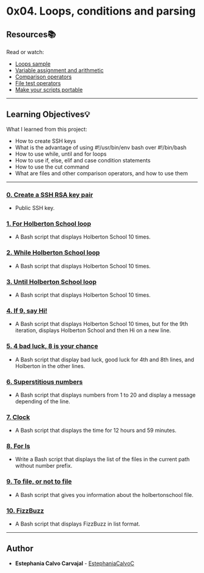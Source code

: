 # 0x04. Loops, conditions and parsing

## Resources:books:
Read or watch:
* [Loops sample](https://intranet.hbtn.io/rltoken/XnVjFM8a1W4RfRu4TCPY-g)
* [Variable assignment and arithmetic](https://intranet.hbtn.io/rltoken/IM0Gv6VPzwAmqzlJxETZkw)
* [Comparison operators](https://intranet.hbtn.io/rltoken/K3E6xI9-goDM-93vsjCpPA)
* [File test operators](https://intranet.hbtn.io/rltoken/0OZLLDT28KrRZdid-l6hwg)
* [Make your scripts portable](https://intranet.hbtn.io/rltoken/Dyrnap2UC-LrzrmCOJRx8A)

---
## Learning Objectives:bulb:
What I learned from this project:

* How to create SSH keys
* What is the advantage of using  #!/usr/bin/env bash over #!/bin/bash
* How to use while, until and for loops
* How to use if, else, elif and case condition statements
* How to use the cut command
* What are files and other comparison operators, and how to use them

---

### [0. Create a SSH RSA key pair](./0-RSA_public_key.pub)
* Public SSH key.


### [1. For Holberton School loop](./1-for_holberton_school)
* A Bash script that displays Holberton School 10 times.


### [2. While Holberton School loop](./2-while_holberton_school)
* A Bash script that displays Holberton School 10 times.


### [3. Until Holberton School loop](./3-until_holberton_school)
* A Bash script that displays Holberton School 10 times.


### [4. If 9, say Hi!](./4-if_9_say_hi)
* A Bash script that displays Holberton School 10 times, but for the 9th iteration, displays Holberton School and then Hi on a new line.


### [5. 4 bad luck, 8 is your chance](./5-4_bad_luck_8_is_your_chance)
* A Bash script that display bad luck, good luck for 4th and 8th lines, and Holberton in the other lines.


### [6. Superstitious numbers](./6-superstitious_numbers)
* A Bash script that displays numbers from 1 to 20 and display a message depending of the line.


### [7. Clock](./7-clock)
* A Bash script that displays the time for 12 hours and 59 minutes.


### [8. For ls](./8-for_ls)
* Write a Bash script that displays the list of the files in the current path without number prefix.


### [9. To file, or not to file](./9-to_file_or_not_to_file)
* A Bash script that gives you information about the holbertonschool file.


### [10. FizzBuzz](./10-fizzbuzz)
* A Bash script that displays FizzBuzz in list format.

---

## Author
* **Estephania Calvo Carvajal** - [EstephaniaCalvoC](https://github.com/EstephaniaCalvoC)